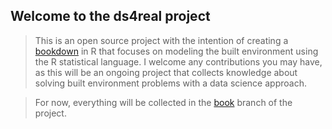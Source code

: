 ## Welcome to the ds4real project

>This is an open source project with the intention of creating a [bookdown](https://www.bookdown.org) in R that focuses on modeling the built environment using the R statistical language.  I welcome any contributions you may have, as this will be an ongoing project that collects knowledge about solving built environment problems with a data science approach.

>For now, everything will be collected in the [book](https://github.com/EconGeo/ds4real/tree/book) branch of the project.
